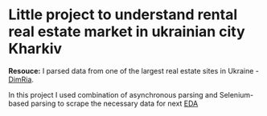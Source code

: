 # Little project to understand rental real estate market in ukrainian city Kharkiv
**Resouce:** I parsed data from one of the largest real estate sites in Ukraine - [DimRia](https://dimriagroup.com).

In this project I used combination of asynchronous parsing and Selenium-based parsing to scrape the necessary data for next [EDA](https://github.com/elch1k/kharkiv_real_estate_rent_market/blob/main/rent_real_estate_project.ipynb)
